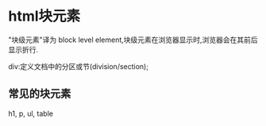 # html块元素

"块级元素"译为 block level element,块级元素在浏览器显示时,浏览器会在其前后显示折行.

div:定义文档中的分区或节(division/section);

## 常见的块元素

h1, p, ul, table
